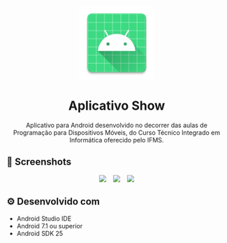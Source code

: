 <div align="center">
	<img width=170 src="https://raw.githubusercontent.com/henriqueclaranhan/projeto-prog-disp-moveis/main/app/src/main/res/mipmap-xxxhdpi/ic_launcher.webp">
	<h1>Aplicativo Show</h1>
	Aplicativo para Android desenvolvido no decorrer das aulas de Programação para Dispositivos Móveis, do Curso Técnico Integrado em Informática oferecido pelo IFMS.
</div>

## 📱 Screenshots
<div align="center">
	<img width=30% src="https://user-images.githubusercontent.com/58452863/162229532-a8a27dd8-4df4-4ac4-a6e6-0617f1e05a0b.jpg">
		&nbsp;&nbsp;
	<img width=30% src="https://user-images.githubusercontent.com/58452863/162229610-217faafa-7f02-4ece-93a4-68c9471e30c3.jpg">
	&nbsp;&nbsp;
	<img width=30% src="https://user-images.githubusercontent.com/58452863/162229619-571b6762-2bf0-4478-a80e-cd810db159f8.jpg">
</div>

## ⚙️ Desenvolvido com
- Android Studio IDE
- Android 7.1 ou superior
- Android SDK 25
